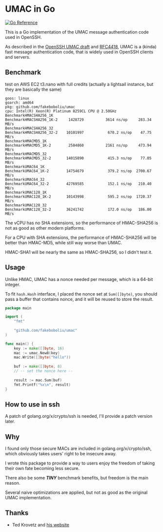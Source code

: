 # UMAC in Go

[![Go Reference](https://pkg.go.dev/badge/github.com/fakeboboliu/umac.svg)](https://pkg.go.dev/github.com/fakeboboliu/umac)

This is a Go implementation of the UMAC message authentication code used in OpenSSH.

As described in the [OpenSSH UMAC draft](https://www.openssh.com/txt/draft-miller-secsh-umac-01.txt) and [RFC4418](https://datatracker.ietf.org/doc/html/rfc4418),
UMAC is a (kinda) fast message authentication code, that is widely used in OpenSSH clients and servers.


## Benchmark

test on AWS EC2 t3.nano with full credits (actually a lightsail instance, but they are basically the same)

```
goos: linux
goarch: amd64
pkg: github.com/fakeboboliu/umac
cpu: Intel(R) Xeon(R) Platinum 8259CL CPU @ 2.50GHz
BenchmarkHMACSHA256_1K
BenchmarkHMACSHA256_1K-2   	 1428729	      3614 ns/op	 283.34 MB/s
BenchmarkHMACSHA256_32
BenchmarkHMACSHA256_32-2   	10101997	       670.2 ns/op	  47.75 MB/s
BenchmarkHMACMD5_1K
BenchmarkHMACMD5_1K-2      	 2584860	      2161 ns/op	 473.94 MB/s
BenchmarkHMACMD5_32
BenchmarkHMACMD5_32-2      	14015890	       415.3 ns/op	  77.05 MB/s
BenchmarkUMAC64_1K
BenchmarkUMAC64_1K-2      	14754679	       379.2 ns/op	2700.67 MB/s
BenchmarkUMAC64_32
BenchmarkUMAC64_32-2       	42769585	       152.1 ns/op	 210.40 MB/s
BenchmarkUMAC128_1K
BenchmarkUMAC128_1K-2      	10143998	       595.2 ns/op	1720.37 MB/s
BenchmarkUMAC128_32
BenchmarkUMAC128_32-2      	36241742	       172.0 ns/op	 186.00 MB/s
```

The vCPU has no SHA extensions, so the performance of HMAC-SHA256 is not as good as other modern platforms.

For a CPU with SHA extensions, the performance of HMAC-SHA256 will be better than HMAC-MD5, while still way worse than UMAC.

HMAC-SHA1 will be nearly the same as HMAC-SHA256, so I didn't test it.

## Usage

Unlike HMAC, UMAC has a nonce needed per message, which is a 64-bit integer.

To fit `hash.Hash` interface, I placed the nonce set at `Sum([]byte)`,
you should pass a buffer that contains nonce, and it will be reused to store the result.

```go
package main

import (
    "fmt"
	
    "github.com/fakeboboliu/umac"
)

func main() {
    key := make([]byte, 16)
    mac := umac.New8(key)
    mac.Write([]byte("hello"))
	
    buf := make([]byte, 8)
    // -- set the nonce here --
	
    result := mac.Sum(buf)
    fmt.Printf("%x\n", result)
}
```

## How to use in ssh

A patch of golang.org/x/crypto/ssh is needed, I'll provide a patch version later.

## Why

I found only those secure MACs are included in golang.org/x/crypto/ssh, which obviously takes users' right to be insecure away.

I wrote this package to provide a way to users enjoy the freedom of taking their own fate becoming less secure.

There also be some ***TINY*** benchmark benefits, but freedom is the main reason.

Several naive optimizations are applied, but not as good as the original UMAC implementation.

## Thanks

- Ted Krovetz and [his website](https://fastcrypto.org/umac/)